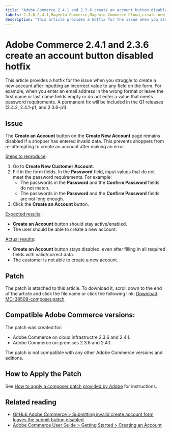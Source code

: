 ```yaml
---
title: "Adobe Commerce 2.4.1 and 2.3.6 create an account button disabled hotfix"
labels: 2.3.6,2.4.1,Magento Commerce,Magento Commerce Cloud,create new customer account,known issues,patches,troubleshooting,Adobe Commerce,cloud infrastructure,on-premises
description: "This article provides a hotfix for the issue when you struggle to create a new account after inputting an incorrect value to any field on the form. For example, when you enter an email address in the wrong format or leave the first name or last name fields empty or do not enter a value that meets password requirements. A permanent fix will be included in the Q1 releases (2.4.2, 2.4.1-p1, and 2.3.6-p1)."
---
```


# Adobe Commerce 2.4.1 and 2.3.6 create an account button disabled hotfix

This article provides a hotfix for the issue when you struggle to create a new account after inputting an incorrect value to any field on the form. For example, when you enter an email address in the wrong format or leave the first name or last name fields empty or do not enter a value that meets password requirements. A permanent fix will be included in the Q1 releases (2.4.2, 2.4.1-p1, and 2.3.6-p1).

## Issue

The **Create an Account** button on the **Create New Account** page remains disabled if a shopper has entered invalid data. This prevents shoppers from re-attempting to create an account after making an error.

<u>Steps to reproduce</u>:

1. Go to **Create New Customer Account**.
1. Fill in the form fields. In the **Password** field, input values that do not meet the password requirements. For example:
    * The passwords in the **Password** and the **Confirm Password** fields do not match.
    * The passwords in the **Password** and the **Confirm Password** fields are not long enough.
1. Click the **Create an Account** button.

<u>Expected results</u>:

* **Create an Account** button should stay active/enabled.
* The user should be able to create a new account.

<u>Actual results</u>:

* **Create an Account** button stays disabled, even after filling in all required fields with valid/correct data.
* The customer is not able to create a new account.

## Patch

The patch is attached to this article. To download it, scroll down to the end of the article and click the file name or click the following link: [Download MC-38509-composer.patch](assets/MC-38509-composer.patch.zip)

## Compatible Adobe Commerce versions:

The patch was created for:

* Adobe Commerce on cloud infrastructre 2.3.6 and 2.4.1.
* Adobe Commerce on-premises 2.3.6 and 2.4.1.

The patch is not compatible with any other Adobe Commerce versions and editions.

## How to Apply the Patch

See [How to apply a composer patch provided by Adobe](https://support.magento.com/hc/en-us/articles/360028367731) for instructions.

## Related reading

* [GitHub Adobe Commerce  > Submitting invalid create account form leaves the submit button disabled](https://github.com/magento/magento2/issues/30513)
* [Adobe Commerce User Guide > Getting Started > Creating an Account](https://docs.magento.com/user-guide/magento/magento-account-create.html) 